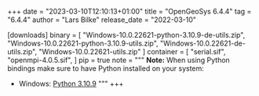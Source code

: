 +++
date = "2023-03-10T12:10:13+01:00"
title = "OpenGeoSys 6.4.4"
tag = "6.4.4"
author = "Lars Bilke"
release_date = "2022-03-10"

[downloads]
binary = [
    "Windows-10.0.22621-python-3.10.9-de-utils.zip",
    "Windows-10.0.22621-python-3.10.9-utils.zip",
    "Windows-10.0.22621-de-utils.zip",
    "Windows-10.0.22621-utils.zip"
]
container = [
    "serial.sif",
    "openmpi-4.0.5.sif",
]
pip = true
note = """
**Note:** When using Python bindings make sure to have Python installed on your system:

- Windows: [Python 3.10.9](https://www.python.org/ftp/python/3.10.9/python-3.10.9-amd64.exe)
"""
+++
